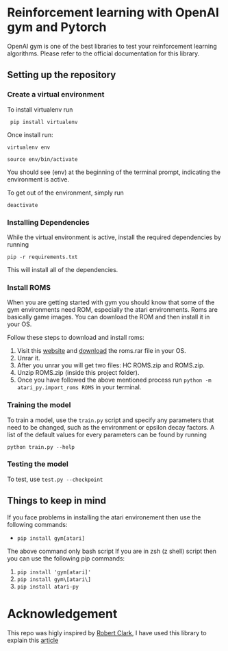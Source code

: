 # Reinforcement learning with OpenAI gym and Pytorch

OpenAI gym is one of the best libraries to test your reinforcement learning algorithms. Please refer to the official documentation for this library. 

## Setting up the repository
### Create a virtual environment

To install virtualenv run

``` pip install virtualenv```

Once install run:

```virtualenv env```

```source env/bin/activate```

You should see (env) at the beginning of the terminal prompt, indicating the environment is active. 

To get out of the environment, simply run

```deactivate```

### Installing Dependencies

While the virtual environment is active, install the required dependencies by running

```pip -r requirements.txt```

This will install all of the dependencies.

### Install ROMS

When you are getting started with gym you should know that some of the gym environments need ROM, especially the atari environments. Roms are basically game images. You can download the ROM and then install it in your OS. 

Follow these steps to download and install roms:
1. Visit this [website](http://www.atarimania.com/rom_collection_archive_atari_2600_roms.html) and [download](http://www.atarimania.com/roms/Roms.rar) the roms.rar file in your OS.
2. Unrar it.
3. After you unrar you will get two files: HC ROMS.zip and ROMS.zip. 
4. Unzip ROMS.zip (inside this project folder). 
5. Once you have followed the above mentioned process run ```python -m atari_py.import_roms ROMS``` in your terminal. 

### Training the model
To train a model, use the ```train.py``` script and specify any parameters that need to be changed, such as the environment or epsilon decay factors. A list of the default values for every parameters can be found by running

```python train.py --help```

### Testing the model
To test, use ```test.py --checkpoint``` 


## Things to keep in mind

If you face problems in installing the atari environement then use the following commands:
 
- `pip install gym[atari]`

The above command only bash script If you are in zsh (z shell) script then you can use the following pip commands:
1. ```pip install 'gym[atari]'```
2. ```pip install gym\[atari\]```
3. ```pip install atari-py```


# Acknowledgement
This repo was higly inspired by [Robert Clark](https://github.com/roclark/openai-gym-pytorch), I have used this library to explain this [article]()
